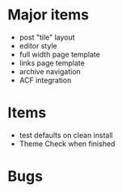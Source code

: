 
Major items
====

* post "tile" layout
* editor style
* full width page template
* links page template
* archive navigation
* ACF integration



 Items
====

* test defaults on clean install
* Theme Check when finished

Bugs
===


